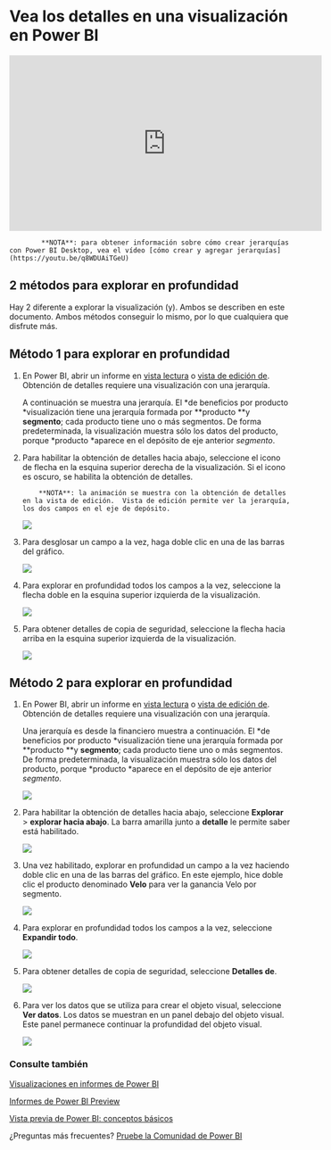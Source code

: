 <properties
   pageTitle="Vea los detalles en una visualización en Power BI"
   description="Este documento muestra cómo explorar en profundidad en una visualización en el servicio de Microsoft Power BI y Power BI Desktop."
   services="powerbi"
   documentationCenter=""
   authors="mihart"
   manager="mblythe"
   backup=""
   editor=""
   tags=""
   qualityFocus="no"
   qualityDate=""/>

<tags
   ms.service="powerbi"
   ms.devlang="NA"
   ms.topic="article"
   ms.tgt_pltfrm="NA"
   ms.workload="powerbi"
   ms.date="10/08/2016"
   ms.author="mihart"/>

# Vea los detalles en una visualización en Power BI

  <iframe width="560" height="315" src="https://www.youtube.com/embed/MNAaHw4PxzE?list=PL1N57mwBHtN0JFoKSR0n-tBkUJHeMP2cP" frameborder="0" allowfullscreen></iframe>

  >
            **NOTA**: para obtener información sobre cómo crear jerarquías con Power BI Desktop, vea el vídeo [cómo crear y agregar jerarquías](https://youtu.be/q8WDUAiTGeU)

##  2 métodos para explorar en profundidad
Hay 2 diferente a explorar la visualización (y).  Ambos se describen en este documento. Ambos métodos conseguir lo mismo, por lo que cualquiera que disfrute más.

## Método 1 para explorar en profundidad

1.  En Power BI, abrir un informe en [vista lectura](powerbi-service-open-a-report-in-reading-view.md) o [vista de edición de](powerbi-service-go-from-reading-view-to-editing-view.md). Obtención de detalles requiere una visualización con una jerarquía. 

    A continuación se muestra una jerarquía.  El *de beneficios por producto *visualización tiene una jerarquía formada por **producto **y **segmento**; cada producto tiene uno o más segmentos. De forma predeterminada, la visualización muestra sólo los datos del producto, porque *producto *aparece en el depósito de eje anterior *segmento*.

2.  Para habilitar la obtención de detalles hacia abajo, seleccione el icono de flecha en la esquina superior derecha de la visualización. Si el icono es oscuro, se habilita la obtención de detalles.

    >
            **NOTA**: la animación se muestra con la obtención de detalles en la vista de edición.  Vista de edición permite ver la jerarquía, los dos campos en el eje de depósito.

    ![](media/powerbi-service-drill-down-in-a-visualization/PBI_drilldown.png)

3.  Para desglosar un campo a la vez, haga doble clic en una de las barras del gráfico. 

    ![](media/powerbi-service-drill-down-in-a-visualization/drillGA.gif)

4.  Para explorar en profundidad todos los campos a la vez, seleccione la flecha doble en la esquina superior izquierda de la visualización.

    ![](media/powerbi-service-drill-down-in-a-visualization/PBI_drillAll.png)

5.  Para obtener detalles de copia de seguridad, seleccione la flecha hacia arriba en la esquina superior izquierda de la visualización.

    ![](media/powerbi-service-drill-down-in-a-visualization/PBI_drillup2.png)


## Método 2 para explorar en profundidad


1.  En Power BI, abrir un informe en [vista lectura](powerbi-service-open-a-report-in-reading-view.md) o [vista de edición de](powerbi-service-go-from-reading-view-to-editing-view.md). Obtención de detalles requiere una visualización con una jerarquía. 

    Una jerarquía es desde la financiero muestra a continuación.  El *de beneficios por producto *visualización tiene una jerarquía formada por **producto **y **segmento**; cada producto tiene uno o más segmentos. De forma predeterminada, la visualización muestra sólo los datos del producto, porque *producto *aparece en el depósito de eje anterior *segmento*.

    ![](media/powerbi-service-drill-down-in-a-visualization/power-bi-drill-menu.png)

2.  Para habilitar la obtención de detalles hacia abajo, seleccione **Explorar** > **explorar hacia abajo**. La barra amarilla junto a **detalle** le permite saber está habilitado.  

    ![](media/powerbi-service-drill-down-in-a-visualization/power-bi-enable-drill.png)

3.  Una vez habilitado, explorar en profundidad un campo a la vez haciendo doble clic en una de las barras del gráfico. En este ejemplo, hice doble clic el producto denominado **Velo** para ver la ganancia Velo por segmento.

    ![](media/powerbi-service-drill-down-in-a-visualization/power-bi-drilldown.png)

4.  Para explorar en profundidad todos los campos a la vez, seleccione **Expandir todo**.

    ![](media/powerbi-service-drill-down-in-a-visualization/power-bi-expand-all.png)

5.  Para obtener detalles de copia de seguridad, seleccione **Detalles de**.

    ![](media/powerbi-service-drill-down-in-a-visualization/power-bi-drill-up.png)

6.  Para ver los datos que se utiliza para crear el objeto visual, seleccione **Ver datos**. Los datos se muestran en un panel debajo del objeto visual. Este panel permanece continuar la profundidad del objeto visual.

    ![](media/powerbi-service-drill-down-in-a-visualization/power-bi-see-data.png)


### Consulte también

[Visualizaciones en informes de Power BI](powerbi-service-visualizations-for-reports.md)

[Informes de Power BI Preview](powerbi-service-reports.md)

[Vista previa de Power BI: conceptos básicos](powerbi-service-basic-concepts.md)

¿Preguntas más frecuentes? [Pruebe la Comunidad de Power BI](http://community.powerbi.com/)
